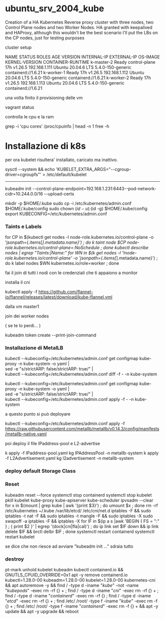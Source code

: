 # ubuntu_srv_2004_kube

Creation of a HA Kubernetes Reverse proxy cluster with three nodes, two Control Plane nodes and two Worker Nodes.
HA granted with keepalived and HAProxy, although this wouldn't be the best scenario I'll put the LBs on the CP nodes,
just for testing purposes

cluster setup 

NAME                 STATUS   ROLES           AGE   VERSION   INTERNAL-IP     EXTERNAL-IP   OS-IMAGE             KERNEL-VERSION      CONTAINER-RUNTIME
k-master-2           Ready    control-plane   17h   v1.26.5   192.168.1.111   <none>        Ubuntu 20.04.6 LTS   5.4.0-150-generic   containerd://1.6.21
k-worker-1           Ready    <none>          17h   v1.26.5   192.168.1.112   <none>        Ubuntu 20.04.6 LTS   5.4.0-150-generic   containerd://1.6.21
k-worker-2           Ready    <none>          17h   v1.26.5   192.168.1.113   <none>        Ubuntu 20.04.6 LTS   5.4.0-150-generic   containerd://1.6.21

una volta finito il provisioning delle vm 

vagrant status 

controlla le cpu e la ram

grep -i 'cpu cores' /proc/cpuinfo  | head -n 1
free -h

# Installazione di k8s

per ora kubelet risultera' installato, caricato ma inattivo.

sysctl --system && echo 'KUBELET_EXTRA_ARGS="--cgroup-driver=cgroupfs"' > /etc/default/kubelet 

---

kubeadm init --control-plane-endpoint=192.168.1.231:6443--pod-network-cidr=10.244.0.0/16 --upload-certs

<!-- KUBE_VERSIONE=1.30.1
VIP=192.168.1.230
VIP_PORT=6444
CP1_IP=192.168.1.231
CP_API_PORT=6443
echo -e "KUBE_VERSIONE=$KUBE_VERSIONE , VIP=$VIP, VIP_PORT=$VIP_PORT, CP1_IP=$CP1_IP, CP_API_PORT=$CP_API_PORT"

kubeadm init --control-plane-endpoint=$VIP:$VIP_PORT --apiserver-advertise-address=$CP1_IP --apiserver-bind-port=$CP_API_PORT --pod-network-cidr=10.244.0.0/16 --kubernetes-version=$KUBE_VERSIONE --upload-certs -->

mkdir -p $HOME/.kube
sudo cp -i /etc/kubernetes/admin.conf $HOME/.kube/config
sudo chown $(id -u):$(id -g) $HOME/.kube/config
export KUBECONFIG=/etc/kubernetes/admin.conf

### Taints e Labels
for CP in $(kubectl get nodes -l node-role.kubernetes.io/control-plane -o 'jsonpath={.items[*].metadata.name}') ; do k taint node $CP node-role.kubernetes.io/control-plane=:NoSchedule ;  done
kubectl describe nodes | egrep "Taints:|Name:"
for WN in $(k get nodes -l '!node-role.kubernetes.io/control-plane' -o 'jsonpath={.items[*].metadata.name}') ; do k label nodes $WN kubernetes.io/role=worker ; done

fai il join di tutti i nodi con le credenziali che ti appaiono a monitor

installa il cni

kubectl apply -f https://github.com/flannel-io/flannel/releases/latest/download/kube-flannel.yml

dalla vm master1

join dei worker nodes

( se te lo perdi... )

kubeadm token create --print-join-command   

### Installazione di MetalLB

 <!-- kubectl edit configmap -n kube-system kube-proxy -->

kubectl --kubeconfig=/etc/kubernetes/admin.conf get configmap kube-proxy -n kube-system -o yaml | \
sed -e "s/strictARP: false/strictARP: true/" | \
kubectl --kubeconfig=/etc/kubernetes/admin.conf diff -f - -n kube-system

kubectl --kubeconfig=/etc/kubernetes/admin.conf get configmap kube-proxy -n kube-system -o yaml | \
sed -e "s/strictARP: false/strictARP: true/" | \
kubectl --kubeconfig=/etc/kubernetes/admin.conf apply -f - -n kube-system  

a questo punto si può deployare

kubectl --kubeconfig=/etc/kubernetes/admin.conf apply -f https://raw.githubusercontent.com/metallb/metallb/v0.14.3/config/manifests/metallb-native.yaml


poi deploy il file IPaddress-pool e L2-advertise

k apply -f IPaddress-pool.yaml
kg IPAddressPool  -n metallb-system
k apply -f L2Advertisement.yaml
kg l2advertisement -n metallb-system

### deploy default Storage Class

### Reset
kubeadm	reset --force
systemctl stop containerd
systemctl stop kubelet
pkill kubelet kube-proxy kube-apiserver kube-scheduler
ipvsadm --clear
for x in $(mount | grep kube | awk '{print $3}') ; do umount $x ; done
rm -rf /etc/kubernetes ~/.kube /var/lib/etcd/ /etc/cni/net.d
iptables -F && sudo iptables -t nat -F && sudo iptables -t mangle -F && sudo iptables -X
sudo swapoff -a
 iptables -F && iptables -X
for IF in $(ip a s |awk 'BEGIN { FS = ":" } ; { print $2 }' |  egrep '(dock|cni|fla|cal)') ; do ip link set $IF down && ip link delete $IF && brctl delbr $IF ; done
systemctl restart containerd
systemctl restart kubelet

se dice che non riesce ad avviare "kubeadm init ..." sdraia tutto

### destroy
pt-mark unhold kubelet kubeadm kubectl containerd.io && GNUTLS_CPUID_OVERRIDE=0x1 apt -y remove containerd.io kubectl=1.28.0-00 kubeadm=1.28.0-00  kubelet=1.28.0-00 kubernetes-cni && apt autoremove -y && find / -type d -iname "*kube*" -not -name "*kubepods*" -exec rm -rf {} + ; find / -type d -iname "*cni*"  -exec rm -rf {} + ; find / -type d -iname "*containerd*"  -exec rm -rf {} ; find / -type d -iname "*etcd*"  -exec rm -rf {} + ; find /etc/ /root/  -type f -iname "*kube*" -exec rm -f {} + ; find /etc/ /root/  -type f -iname "*containerd*" -exec rm -f  {} + && apt -y update && apt -y upgrade && reboot
